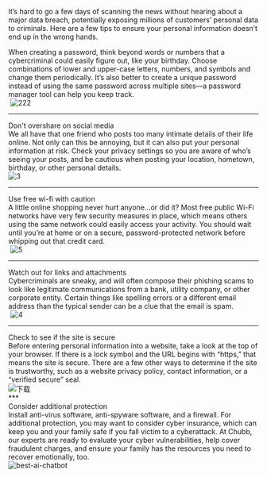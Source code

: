 It’s hard to go a few days of scanning the news without hearing about a major data breach, potentially exposing millions of customers’ personal data to criminals. Here are a few tips to ensure your personal information doesn’t end up in the wrong hands.
 

When creating a password, think beyond words or numbers that a cybercriminal could easily figure out, like your birthday. Choose combinations of lower and upper-case letters, numbers, and symbols and change them periodically. It’s also better to create a unique password instead of using the same password across multiple sites—a password manager tool can help you keep track.  
 ![222](https://github.com/M701q/security/assets/169867430/c3fc33e0-2aa4-43c7-a7a1-9ddce2ba6c60)     
 ***
Don't overshare on social media  
We all have that one friend who posts too many intimate details of their life online. Not only can this be annoying, but it can also put your personal information at risk. Check your privacy settings so you are aware of who’s seeing your posts, and be cautious when posting your location, hometown, birthday, or other personal details.  
![3](https://github.com/M701q/security/assets/169867430/f229ae88-8a27-4c19-9fc6-a2b14c7b72e0)   
***
Use free wi-fi with caution  
A little online shopping never hurt anyone…or did it? Most free public Wi-Fi networks have very few security measures in place, which means others using the same network could easily access your activity. You should wait until you’re at home or on a secure, password-protected network before whipping out that credit card.    
 ![5](https://github.com/M701q/security/assets/169867430/8c39f4dc-9b82-45f2-9b04-b07b5b7297c1)     
 ***  
Watch out for links and attachments  
Cybercriminals are sneaky, and will often compose their phishing scams to look like legitimate communications from a bank, utility company, or other corporate entity. Certain things like spelling errors or a different email address than the typical sender can be a clue that the email is spam.  
 ![4](https://github.com/M701q/security/assets/169867430/1ac6d804-0830-4935-ae98-b84e13ecdab0)   
 ***  
Check to see if the site is secure  
Before entering personal information into a website, take a look at the top of your browser. If there is a lock symbol and the URL begins with “https,” that means the site is secure. There are a few other ways to determine if the site is trustworthy, such as a website privacy policy, contact information, or a “verified secure” seal.  
![下载](https://github.com/M701q/security/assets/169867430/d7110f22-7ae7-4c56-9d3f-e677c235ba6c)    
***   
Consider additional protection  
Install anti-virus software, anti-spyware software, and a firewall. For additional protection, you may want to consider cyber insurance, which can keep you and your family safe if you fall victim to a cyberattack. At Chubb, our experts are ready to evaluate your cyber vulnerabilities, help cover fraudulent charges, and ensure your family has the resources you need to recover emotionally, too.     
![best-ai-chatbot](https://github.com/M701q/security/assets/169867430/0c45b3e3-957d-48a3-8fa9-2dbd85fe00b7)
